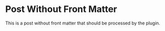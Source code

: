 # Post Without Front Matter

This is a post without front matter that should be processed by the plugin.